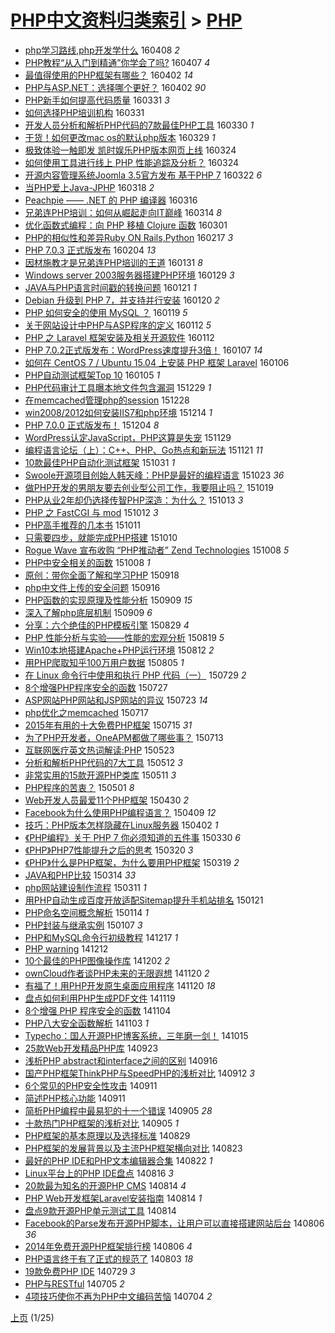 [PHP中文资料归类索引](../README.md) > [PHP](PHP.md)
====
- [php学习路线,php开发学什么](http://jkwz.applinzi.com/ittc/6818665730966815749.html#php%E5%AD%A6%E4%B9%A0%E8%B7%AF%E7%BA%BF%2Cphp%E5%BC%80%E5%8F%91%E5%AD%A6%E4%BB%80%E4%B9%88) 160408 *2* 
- [PHP教程“从入门到精通”你学会了吗?](http://jkwz.applinzi.com/ittc/6818271545356977156.html#PHP%E6%95%99%E7%A8%8B%E2%80%9C%E4%BB%8E%E5%85%A5%E9%97%A8%E5%88%B0%E7%B2%BE%E9%80%9A%E2%80%9D%E4%BD%A0%E5%AD%A6%E4%BC%9A%E4%BA%86%E5%90%97%3F) 160407 *4* 
- [最值得使用的PHP框架有哪些？](http://jkwz.applinzi.com/ittc/6816499519810176005.html#%E6%9C%80%E5%80%BC%E5%BE%97%E4%BD%BF%E7%94%A8%E7%9A%84PHP%E6%A1%86%E6%9E%B6%E6%9C%89%E5%93%AA%E4%BA%9B%EF%BC%9F) 160402 *14* 
- [PHP与ASP.NET：选择哪个更好？](http://jkwz.applinzi.com/ittc/6816263092115604484.html#PHP%E4%B8%8EASP.NET%EF%BC%9A%E9%80%89%E6%8B%A9%E5%93%AA%E4%B8%AA%E6%9B%B4%E5%A5%BD%EF%BC%9F) 160402 *90* 
- [PHP新手如何提高代码质量](http://jkwz.applinzi.com/ittc/6815874426016891908.html#PHP%E6%96%B0%E6%89%8B%E5%A6%82%E4%BD%95%E6%8F%90%E9%AB%98%E4%BB%A3%E7%A0%81%E8%B4%A8%E9%87%8F) 160331 *3* 
- [如何选择PHP培训机构](http://jkwz.applinzi.com/ittc/6815747778403632133.html#%E5%A6%82%E4%BD%95%E9%80%89%E6%8B%A9PHP%E5%9F%B9%E8%AE%AD%E6%9C%BA%E6%9E%84) 160331  
- [开发人员分析和解析PHP代码的7款最佳PHP工具](http://jkwz.applinzi.com/ittc/6815235075285189636.html#%E5%BC%80%E5%8F%91%E4%BA%BA%E5%91%98%E5%88%86%E6%9E%90%E5%92%8C%E8%A7%A3%E6%9E%90PHP%E4%BB%A3%E7%A0%81%E7%9A%847%E6%AC%BE%E6%9C%80%E4%BD%B3PHP%E5%B7%A5%E5%85%B7) 160330 *1* 
- [干货！如何更改mac os的默认php版本](http://jkwz.applinzi.com/ittc/6815111026831787013.html#%E5%B9%B2%E8%B4%A7%EF%BC%81%E5%A6%82%E4%BD%95%E6%9B%B4%E6%94%B9mac+os%E7%9A%84%E9%BB%98%E8%AE%A4php%E7%89%88%E6%9C%AC) 160329 *1* 
- [极致体验一触即发 凯时娱乐PHP版本网页上线](http://jkwz.applinzi.com/ittc/6813195914185278468.html#%E6%9E%81%E8%87%B4%E4%BD%93%E9%AA%8C%E4%B8%80%E8%A7%A6%E5%8D%B3%E5%8F%91+%E5%87%AF%E6%97%B6%E5%A8%B1%E4%B9%90PHP%E7%89%88%E6%9C%AC%E7%BD%91%E9%A1%B5%E4%B8%8A%E7%BA%BF) 160324  
- [如何使用工具进行线上 PHP 性能追踪及分析？](http://jkwz.applinzi.com/ittc/6813160581246747653.html#%E5%A6%82%E4%BD%95%E4%BD%BF%E7%94%A8%E5%B7%A5%E5%85%B7%E8%BF%9B%E8%A1%8C%E7%BA%BF%E4%B8%8A+PHP+%E6%80%A7%E8%83%BD%E8%BF%BD%E8%B8%AA%E5%8F%8A%E5%88%86%E6%9E%90%EF%BC%9F) 160324  
- [开源内容管理系统Joomla 3.5官方发布 基于PHP 7](http://jkwz.applinzi.com/ittc/6812350665716139013.html#%E5%BC%80%E6%BA%90%E5%86%85%E5%AE%B9%E7%AE%A1%E7%90%86%E7%B3%BB%E7%BB%9FJoomla+3.5%E5%AE%98%E6%96%B9%E5%8F%91%E5%B8%83+%E5%9F%BA%E4%BA%8EPHP+7) 160322 *6* 
- [当PHP爱上Java-JPHP](http://jkwz.applinzi.com/ittc/6811046057068725252.html#%E5%BD%93PHP%E7%88%B1%E4%B8%8AJava-JPHP) 160318 *2* 
- [Peachpie —— .NET 的 PHP 编译器](http://jkwz.applinzi.com/ittc/6810157877301871620.html#Peachpie+%E2%80%94%E2%80%94+.NET+%E7%9A%84+PHP+%E7%BC%96%E8%AF%91%E5%99%A8) 160316  
- [兄弟连PHP培训：如何从崛起走向IT巅峰](http://jkwz.applinzi.com/ittc/6809483684163879940.html#%E5%85%84%E5%BC%9F%E8%BF%9EPHP%E5%9F%B9%E8%AE%AD%EF%BC%9A%E5%A6%82%E4%BD%95%E4%BB%8E%E5%B4%9B%E8%B5%B7%E8%B5%B0%E5%90%91IT%E5%B7%85%E5%B3%B0) 160314 *8* 
- [优化函数式编程：向 PHP 移植 Clojure 函数](http://jkwz.applinzi.com/ittc/6804679711460426757.html#%E4%BC%98%E5%8C%96%E5%87%BD%E6%95%B0%E5%BC%8F%E7%BC%96%E7%A8%8B%EF%BC%9A%E5%90%91+PHP+%E7%A7%BB%E6%A4%8D+Clojure+%E5%87%BD%E6%95%B0) 160301  
- [PHP的相似性和差异Ruby ON Rails,Python](http://jkwz.applinzi.com/ittc/6797516332333532164.html#PHP%E7%9A%84%E7%9B%B8%E4%BC%BC%E6%80%A7%E5%92%8C%E5%B7%AE%E5%BC%82Ruby+ON+Rails%2CPython) 160217 *3* 
- [PHP 7.0.3 正式版发布](http://jkwz.applinzi.com/ittc/6794848168835548165.html#PHP+7.0.3+%E6%AD%A3%E5%BC%8F%E7%89%88%E5%8F%91%E5%B8%83) 160204 *13* 
- [因材施教才是兄弟连PHP培训的王道](http://jkwz.applinzi.com/ittc/6793511205046060036.html#%E5%9B%A0%E6%9D%90%E6%96%BD%E6%95%99%E6%89%8D%E6%98%AF%E5%85%84%E5%BC%9F%E8%BF%9EPHP%E5%9F%B9%E8%AE%AD%E7%9A%84%E7%8E%8B%E9%81%93) 160131 *8* 
- [Windows server 2003服务器搭建PHP环境](http://jkwz.applinzi.com/ittc/6792678296735187972.html#Windows+server+2003%E6%9C%8D%E5%8A%A1%E5%99%A8%E6%90%AD%E5%BB%BAPHP%E7%8E%AF%E5%A2%83) 160129 *3* 
- [JAVA与PHP语言时间戳的转换问题](http://jkwz.applinzi.com/ittc/6789563703997498372.html#JAVA%E4%B8%8EPHP%E8%AF%AD%E8%A8%80%E6%97%B6%E9%97%B4%E6%88%B3%E7%9A%84%E8%BD%AC%E6%8D%A2%E9%97%AE%E9%A2%98) 160121 *1* 
- [Debian 升级到 PHP 7，并支持并行安装](http://jkwz.applinzi.com/ittc/6789420753502077956.html#Debian+%E5%8D%87%E7%BA%A7%E5%88%B0+PHP+7%EF%BC%8C%E5%B9%B6%E6%94%AF%E6%8C%81%E5%B9%B6%E8%A1%8C%E5%AE%89%E8%A3%85) 160120 *2* 
- [PHP 如何安全的使用 MySQL ？](http://jkwz.applinzi.com/ittc/6788993785275089924.html#PHP+%E5%A6%82%E4%BD%95%E5%AE%89%E5%85%A8%E7%9A%84%E4%BD%BF%E7%94%A8+MySQL+%EF%BC%9F) 160119 *5* 
- [关于网站设计中PHP与ASP程序的定义](http://jkwz.applinzi.com/ittc/6786404095128765444.html#%E5%85%B3%E4%BA%8E%E7%BD%91%E7%AB%99%E8%AE%BE%E8%AE%A1%E4%B8%ADPHP%E4%B8%8EASP%E7%A8%8B%E5%BA%8F%E7%9A%84%E5%AE%9A%E4%B9%89) 160112 *5* 
- [PHP 之 Laravel 框架安装及相关开源软件](http://jkwz.applinzi.com/ittc/6786368872466875396.html#PHP+%E4%B9%8B+Laravel+%E6%A1%86%E6%9E%B6%E5%AE%89%E8%A3%85%E5%8F%8A%E7%9B%B8%E5%85%B3%E5%BC%80%E6%BA%90%E8%BD%AF%E4%BB%B6) 160112  
- [PHP 7.0.2正式版发布：WordPress速度提升3倍！](http://jkwz.applinzi.com/ittc/6784668962189214725.html#PHP+7.0.2%E6%AD%A3%E5%BC%8F%E7%89%88%E5%8F%91%E5%B8%83%EF%BC%9AWordPress%E9%80%9F%E5%BA%A6%E6%8F%90%E5%8D%873%E5%80%8D%EF%BC%81) 160107 *14* 
- [如何在 CentOS 7 / Ubuntu 15.04 上安装 PHP 框架 Laravel](http://jkwz.applinzi.com/ittc/6784116210270733316.html#%E5%A6%82%E4%BD%95%E5%9C%A8+CentOS+7+%2F+Ubuntu+15.04+%E4%B8%8A%E5%AE%89%E8%A3%85+PHP+%E6%A1%86%E6%9E%B6+Laravel) 160106  
- [PHP自动测试框架Top 10](http://jkwz.applinzi.com/ittc/6783691953824859140.html#PHP%E8%87%AA%E5%8A%A8%E6%B5%8B%E8%AF%95%E6%A1%86%E6%9E%B6Top+10) 160105 *1* 
- [PHP代码审计工具曝本地文件包含漏洞](http://jkwz.applinzi.com/ittc/6781174080548111365.html#PHP%E4%BB%A3%E7%A0%81%E5%AE%A1%E8%AE%A1%E5%B7%A5%E5%85%B7%E6%9B%9D%E6%9C%AC%E5%9C%B0%E6%96%87%E4%BB%B6%E5%8C%85%E5%90%AB%E6%BC%8F%E6%B4%9E) 151229 *1* 
- [在memcached管理php的session](http://jkwz.applinzi.com/ittc/6780974012398306308.html#%E5%9C%A8memcached%E7%AE%A1%E7%90%86php%E7%9A%84session) 151228  
- [win2008/2012如何安装IIS7和php环境](http://jkwz.applinzi.com/ittc/6775763999509709829.html#win2008%2F2012%E5%A6%82%E4%BD%95%E5%AE%89%E8%A3%85IIS7%E5%92%8Cphp%E7%8E%AF%E5%A2%83) 151214 *1* 
- [PHP 7.0.0 正式版发布！](http://jkwz.applinzi.com/ittc/6771875854460388357.html#PHP+7.0.0+%E6%AD%A3%E5%BC%8F%E7%89%88%E5%8F%91%E5%B8%83%EF%BC%81) 151204 *8* 
- [WordPress认定JavaScript，PHP这算是失宠](http://jkwz.applinzi.com/ittc/6770225514270950405.html#WordPress%E8%AE%A4%E5%AE%9AJavaScript%EF%BC%8CPHP%E8%BF%99%E7%AE%97%E6%98%AF%E5%A4%B1%E5%AE%A0) 151129  
- [编程语言论坛（上）：C++、PHP、Go热点和新玩法](http://jkwz.applinzi.com/ittc/6767129466673562629.html#%E7%BC%96%E7%A8%8B%E8%AF%AD%E8%A8%80%E8%AE%BA%E5%9D%9B%EF%BC%88%E4%B8%8A%EF%BC%89%EF%BC%9AC%2B%2B%E3%80%81PHP%E3%80%81Go%E7%83%AD%E7%82%B9%E5%92%8C%E6%96%B0%E7%8E%A9%E6%B3%95) 151121 *11* 
- [10款最佳PHP自动化测试框架](http://jkwz.applinzi.com/ittc/6759201934969570308.html#10%E6%AC%BE%E6%9C%80%E4%BD%B3PHP%E8%87%AA%E5%8A%A8%E5%8C%96%E6%B5%8B%E8%AF%95%E6%A1%86%E6%9E%B6) 151031 *1* 
- [Swoole开源项目创始人韩天峰：PHP是最好的编程语言](http://jkwz.applinzi.com/ittc/6756303347441255428.html#Swoole%E5%BC%80%E6%BA%90%E9%A1%B9%E7%9B%AE%E5%88%9B%E5%A7%8B%E4%BA%BA%E9%9F%A9%E5%A4%A9%E5%B3%B0%EF%BC%9APHP%E6%98%AF%E6%9C%80%E5%A5%BD%E7%9A%84%E7%BC%96%E7%A8%8B%E8%AF%AD%E8%A8%80) 151023 *36* 
- [做PHP开发的男朋友要去创业型公司工作，我要阻止吗？](http://jkwz.applinzi.com/ittc/6754916442372097028.html#%E5%81%9APHP%E5%BC%80%E5%8F%91%E7%9A%84%E7%94%B7%E6%9C%8B%E5%8F%8B%E8%A6%81%E5%8E%BB%E5%88%9B%E4%B8%9A%E5%9E%8B%E5%85%AC%E5%8F%B8%E5%B7%A5%E4%BD%9C%EF%BC%8C%E6%88%91%E8%A6%81%E9%98%BB%E6%AD%A2%E5%90%97%EF%BC%9F) 151019  
- [PHP从业2年却仍选择传智PHP深造：为什么？](http://jkwz.applinzi.com/ittc/6752657710480704516.html#PHP%E4%BB%8E%E4%B8%9A2%E5%B9%B4%E5%8D%B4%E4%BB%8D%E9%80%89%E6%8B%A9%E4%BC%A0%E6%99%BAPHP%E6%B7%B1%E9%80%A0%EF%BC%9A%E4%B8%BA%E4%BB%80%E4%B9%88%EF%BC%9F) 151013 *3* 
- [PHP 之 FastCGI 与 mod](http://jkwz.applinzi.com/ittc/6752206004475282437.html#PHP+%E4%B9%8B+FastCGI+%E4%B8%8E+mod) 151012 *3* 
- [PHP高手推荐的几本书](http://jkwz.applinzi.com/ittc/6751596647400391685.html#PHP%E9%AB%98%E6%89%8B%E6%8E%A8%E8%8D%90%E7%9A%84%E5%87%A0%E6%9C%AC%E4%B9%A6) 151011  
- [只需要四步，就能完成PHP搭建](http://jkwz.applinzi.com/ittc/6751582740296041477.html#%E5%8F%AA%E9%9C%80%E8%A6%81%E5%9B%9B%E6%AD%A5%EF%BC%8C%E5%B0%B1%E8%83%BD%E5%AE%8C%E6%88%90PHP%E6%90%AD%E5%BB%BA) 151010  
- [Rogue Wave 宣布收购 “PHP推动者” Zend Technologies](http://jkwz.applinzi.com/ittc/6750847510613001221.html#Rogue+Wave+%E5%AE%A3%E5%B8%83%E6%94%B6%E8%B4%AD+%E2%80%9CPHP%E6%8E%A8%E5%8A%A8%E8%80%85%E2%80%9D+Zend+Technologies) 151008 *5* 
- [PHP中安全相关的函数](http://jkwz.applinzi.com/ittc/6750825151013258245.html#PHP%E4%B8%AD%E5%AE%89%E5%85%A8%E7%9B%B8%E5%85%B3%E7%9A%84%E5%87%BD%E6%95%B0) 151008 *1* 
- [原创：带你全面了解和学习PHP](http://jkwz.applinzi.com/ittc/6743252603981136900.html#%E5%8E%9F%E5%88%9B%EF%BC%9A%E5%B8%A6%E4%BD%A0%E5%85%A8%E9%9D%A2%E4%BA%86%E8%A7%A3%E5%92%8C%E5%AD%A6%E4%B9%A0PHP) 150918  
- [php中文件上传的安全问题](http://jkwz.applinzi.com/ittc/6742549191416792068.html#php%E4%B8%AD%E6%96%87%E4%BB%B6%E4%B8%8A%E4%BC%A0%E7%9A%84%E5%AE%89%E5%85%A8%E9%97%AE%E9%A2%98) 150916  
- [PHP函数的实现原理及性能分析](http://jkwz.applinzi.com/ittc/6740086177997046788.html#PHP%E5%87%BD%E6%95%B0%E7%9A%84%E5%AE%9E%E7%8E%B0%E5%8E%9F%E7%90%86%E5%8F%8A%E6%80%A7%E8%83%BD%E5%88%86%E6%9E%90) 150909 *15* 
- [深入了解php底层机制](http://jkwz.applinzi.com/ittc/6740085722730202117.html#%E6%B7%B1%E5%85%A5%E4%BA%86%E8%A7%A3php%E5%BA%95%E5%B1%82%E6%9C%BA%E5%88%B6) 150909 *6* 
- [分享：六个绝佳的PHP模板引擎](http://jkwz.applinzi.com/ittc/6735823380004226053.html#%E5%88%86%E4%BA%AB%EF%BC%9A%E5%85%AD%E4%B8%AA%E7%BB%9D%E4%BD%B3%E7%9A%84PHP%E6%A8%A1%E6%9D%BF%E5%BC%95%E6%93%8E) 150829 *4* 
- [PHP 性能分析与实验——性能的宏观分析](http://jkwz.applinzi.com/ittc/547650615735522917.html#PHP+%E6%80%A7%E8%83%BD%E5%88%86%E6%9E%90%E4%B8%8E%E5%AE%9E%E9%AA%8C%E2%80%94%E2%80%94%E6%80%A7%E8%83%BD%E7%9A%84%E5%AE%8F%E8%A7%82%E5%88%86%E6%9E%90) 150819 *5* 
- [Win10本地搭建Apache+PHP运行环境](http://jkwz.applinzi.com/ittc/547650615691990148.html#Win10%E6%9C%AC%E5%9C%B0%E6%90%AD%E5%BB%BAApache%2BPHP%E8%BF%90%E8%A1%8C%E7%8E%AF%E5%A2%83) 150812 *2* 
- [用PHP爬取知乎100万用户数据](http://jkwz.applinzi.com/ittc/547650611436256993.html#%E7%94%A8PHP%E7%88%AC%E5%8F%96%E7%9F%A5%E4%B9%8E100%E4%B8%87%E7%94%A8%E6%88%B7%E6%95%B0%E6%8D%AE) 150805 *1* 
- [在 Linux 命令行中使用和执行 PHP 代码（一）](http://jkwz.applinzi.com/ittc/547650615388021719.html#%E5%9C%A8+Linux+%E5%91%BD%E4%BB%A4%E8%A1%8C%E4%B8%AD%E4%BD%BF%E7%94%A8%E5%92%8C%E6%89%A7%E8%A1%8C+PHP+%E4%BB%A3%E7%A0%81%EF%BC%88%E4%B8%80%EF%BC%89) 150729 *2* 
- [8个增强PHP程序安全的函数](http://jkwz.applinzi.com/ittc/547650615321139268.html#8%E4%B8%AA%E5%A2%9E%E5%BC%BAPHP%E7%A8%8B%E5%BA%8F%E5%AE%89%E5%85%A8%E7%9A%84%E5%87%BD%E6%95%B0) 150727  
- [ASP网站PHP网站和JSP网站的异议](http://jkwz.applinzi.com/ittc/547650615218941447.html#ASP%E7%BD%91%E7%AB%99PHP%E7%BD%91%E7%AB%99%E5%92%8CJSP%E7%BD%91%E7%AB%99%E7%9A%84%E5%BC%82%E8%AE%AE) 150723 *14* 
- [php优化之memcached](http://jkwz.applinzi.com/ittc/547650615083736645.html#php%E4%BC%98%E5%8C%96%E4%B9%8Bmemcached) 150717  
- [2015年有用的十大免费PHP框架](http://jkwz.applinzi.com/ittc/547650615066442733.html#2015%E5%B9%B4%E6%9C%89%E7%94%A8%E7%9A%84%E5%8D%81%E5%A4%A7%E5%85%8D%E8%B4%B9PHP%E6%A1%86%E6%9E%B6) 150715 *31* 
- [为了PHP开发者，OneAPM都做了哪些事？](http://jkwz.applinzi.com/ittc/547650615057647095.html#%E4%B8%BA%E4%BA%86PHP%E5%BC%80%E5%8F%91%E8%80%85%EF%BC%8COneAPM%E9%83%BD%E5%81%9A%E4%BA%86%E5%93%AA%E4%BA%9B%E4%BA%8B%EF%BC%9F) 150713  
- [互联网医疗英文热词解读:PHP](http://jkwz.applinzi.com/ittc/547650611415042257.html#%E4%BA%92%E8%81%94%E7%BD%91%E5%8C%BB%E7%96%97%E8%8B%B1%E6%96%87%E7%83%AD%E8%AF%8D%E8%A7%A3%E8%AF%BB%3APHP) 150523  
- [分析和解析PHP代码的7大工具](http://jkwz.applinzi.com/ittc/547650611411166870.html#%E5%88%86%E6%9E%90%E5%92%8C%E8%A7%A3%E6%9E%90PHP%E4%BB%A3%E7%A0%81%E7%9A%847%E5%A4%A7%E5%B7%A5%E5%85%B7) 150512 *3* 
- [非常实用的15款开源PHP类库](http://jkwz.applinzi.com/ittc/547650611412409074.html#%E9%9D%9E%E5%B8%B8%E5%AE%9E%E7%94%A8%E7%9A%8415%E6%AC%BE%E5%BC%80%E6%BA%90PHP%E7%B1%BB%E5%BA%93) 150511 *3* 
- [PHP程序的苦衷？](http://jkwz.applinzi.com/ittc/547650611409361131.html#PHP%E7%A8%8B%E5%BA%8F%E7%9A%84%E8%8B%A6%E8%A1%B7%EF%BC%9F) 150501 *8* 
- [Web开发人员最爱11个PHP框架](http://jkwz.applinzi.com/ittc/547650611412013978.html#Web%E5%BC%80%E5%8F%91%E4%BA%BA%E5%91%98%E6%9C%80%E7%88%B111%E4%B8%AAPHP%E6%A1%86%E6%9E%B6) 150430 *2* 
- [Facebook为什么使用PHP编程语言？](http://jkwz.applinzi.com/ittc/547650611399457924.html#Facebook%E4%B8%BA%E4%BB%80%E4%B9%88%E4%BD%BF%E7%94%A8PHP%E7%BC%96%E7%A8%8B%E8%AF%AD%E8%A8%80%EF%BC%9F) 150409 *12* 
- [技巧：PHP版本怎样隐藏在Linux服务器](http://jkwz.applinzi.com/ittc/547650611397852654.html#%E6%8A%80%E5%B7%A7%EF%BC%9APHP%E7%89%88%E6%9C%AC%E6%80%8E%E6%A0%B7%E9%9A%90%E8%97%8F%E5%9C%A8Linux%E6%9C%8D%E5%8A%A1%E5%99%A8) 150402 *1* 
- [《PHP编程》关于 PHP 7 你必须知道的五件事](http://jkwz.applinzi.com/ittc/547650611401478210.html#%E3%80%8APHP%E7%BC%96%E7%A8%8B%E3%80%8B%E5%85%B3%E4%BA%8E+PHP+7+%E4%BD%A0%E5%BF%85%E9%A1%BB%E7%9F%A5%E9%81%93%E7%9A%84%E4%BA%94%E4%BB%B6%E4%BA%8B) 150330 *6* 
- [《PHP》PHP7性能提升之后的思考](http://jkwz.applinzi.com/ittc/547650611397133496.html#%E3%80%8APHP%E3%80%8BPHP7%E6%80%A7%E8%83%BD%E6%8F%90%E5%8D%87%E4%B9%8B%E5%90%8E%E7%9A%84%E6%80%9D%E8%80%83) 150320 *3* 
- [《PHP》什么是PHP框架，为什么要用PHP框架](http://jkwz.applinzi.com/ittc/547650611398257368.html#%E3%80%8APHP%E3%80%8B%E4%BB%80%E4%B9%88%E6%98%AFPHP%E6%A1%86%E6%9E%B6%EF%BC%8C%E4%B8%BA%E4%BB%80%E4%B9%88%E8%A6%81%E7%94%A8PHP%E6%A1%86%E6%9E%B6) 150319 *2* 
- [JAVA和PHP比较](http://jkwz.applinzi.com/ittc/547650611396142866.html#JAVA%E5%92%8CPHP%E6%AF%94%E8%BE%83) 150314 *33* 
- [php网站建设制作流程](http://jkwz.applinzi.com/ittc/547650611397848099.html#php%E7%BD%91%E7%AB%99%E5%BB%BA%E8%AE%BE%E5%88%B6%E4%BD%9C%E6%B5%81%E7%A8%8B) 150311 *1* 
- [用PHP自动生成百度开放适配Sitemap提升手机站排名](http://jkwz.applinzi.com/ittc/547650611387990234.html#%E7%94%A8PHP%E8%87%AA%E5%8A%A8%E7%94%9F%E6%88%90%E7%99%BE%E5%BA%A6%E5%BC%80%E6%94%BE%E9%80%82%E9%85%8DSitemap%E6%8F%90%E5%8D%87%E6%89%8B%E6%9C%BA%E7%AB%99%E6%8E%92%E5%90%8D) 150121  
- [PHP命名空间概念解析](http://jkwz.applinzi.com/ittc/547650611387397868.html#PHP%E5%91%BD%E5%90%8D%E7%A9%BA%E9%97%B4%E6%A6%82%E5%BF%B5%E8%A7%A3%E6%9E%90) 150114 *1* 
- [PHP封装与继承实例](http://jkwz.applinzi.com/ittc/547650611385373719.html#PHP%E5%B0%81%E8%A3%85%E4%B8%8E%E7%BB%A7%E6%89%BF%E5%AE%9E%E4%BE%8B) 150107 *3* 
- [PHP和MySQL命令行初级教程](http://jkwz.applinzi.com/ittc/547650611384311745.html#PHP%E5%92%8CMySQL%E5%91%BD%E4%BB%A4%E8%A1%8C%E5%88%9D%E7%BA%A7%E6%95%99%E7%A8%8B) 141217 *1* 
- [PHP warning](http://jkwz.applinzi.com/ittc/547650611381639723.html#PHP+warning) 141212  
- [10个最佳的PHP图像操作库](http://jkwz.applinzi.com/ittc/547650611379682055.html#10%E4%B8%AA%E6%9C%80%E4%BD%B3%E7%9A%84PHP%E5%9B%BE%E5%83%8F%E6%93%8D%E4%BD%9C%E5%BA%93) 141202 *2* 
- [ownCloud作者谈PHP未来的无限遐想](http://jkwz.applinzi.com/ittc/547650611378860056.html#ownCloud%E4%BD%9C%E8%80%85%E8%B0%88PHP%E6%9C%AA%E6%9D%A5%E7%9A%84%E6%97%A0%E9%99%90%E9%81%90%E6%83%B3) 141120 *2* 
- [有福了！用PHP开发原生桌面应用程序](http://jkwz.applinzi.com/ittc/547650611380494739.html#%E6%9C%89%E7%A6%8F%E4%BA%86%EF%BC%81%E7%94%A8PHP%E5%BC%80%E5%8F%91%E5%8E%9F%E7%94%9F%E6%A1%8C%E9%9D%A2%E5%BA%94%E7%94%A8%E7%A8%8B%E5%BA%8F) 141120 *18* 
- [盘点如何利用PHP生成PDF文件](http://jkwz.applinzi.com/ittc/547650611378925384.html#%E7%9B%98%E7%82%B9%E5%A6%82%E4%BD%95%E5%88%A9%E7%94%A8PHP%E7%94%9F%E6%88%90PDF%E6%96%87%E4%BB%B6) 141119  
- [8个增强 PHP 程序安全的函数](http://jkwz.applinzi.com/ittc/547650611377024255.html#8%E4%B8%AA%E5%A2%9E%E5%BC%BA+PHP+%E7%A8%8B%E5%BA%8F%E5%AE%89%E5%85%A8%E7%9A%84%E5%87%BD%E6%95%B0) 141104  
- [PHP八大安全函数解析](http://jkwz.applinzi.com/ittc/547650611380187951.html#PHP%E5%85%AB%E5%A4%A7%E5%AE%89%E5%85%A8%E5%87%BD%E6%95%B0%E8%A7%A3%E6%9E%90) 141103 *1* 
- [Typecho：国人开源PHP博客系统，三年磨一剑！](http://jkwz.applinzi.com/ittc/547650611374293213.html#Typecho%EF%BC%9A%E5%9B%BD%E4%BA%BA%E5%BC%80%E6%BA%90PHP%E5%8D%9A%E5%AE%A2%E7%B3%BB%E7%BB%9F%EF%BC%8C%E4%B8%89%E5%B9%B4%E7%A3%A8%E4%B8%80%E5%89%91%EF%BC%81) 141015  
- [25款Web开发精品PHP库](http://jkwz.applinzi.com/ittc/547650611374010909.html#25%E6%AC%BEWeb%E5%BC%80%E5%8F%91%E7%B2%BE%E5%93%81PHP%E5%BA%93) 140923  
- [浅析PHP abstract和interface之间的区别](http://jkwz.applinzi.com/ittc/547650611374975718.html#%E6%B5%85%E6%9E%90PHP+abstract%E5%92%8Cinterface%E4%B9%8B%E9%97%B4%E7%9A%84%E5%8C%BA%E5%88%AB) 140916  
- [国产PHP框架ThinkPHP与SpeedPHP的浅析对比](http://jkwz.applinzi.com/ittc/547650611374330642.html#%E5%9B%BD%E4%BA%A7PHP%E6%A1%86%E6%9E%B6ThinkPHP%E4%B8%8ESpeedPHP%E7%9A%84%E6%B5%85%E6%9E%90%E5%AF%B9%E6%AF%94) 140912 *3* 
- [6个常见的PHP安全性攻击](http://jkwz.applinzi.com/ittc/547650611374455015.html#6%E4%B8%AA%E5%B8%B8%E8%A7%81%E7%9A%84PHP%E5%AE%89%E5%85%A8%E6%80%A7%E6%94%BB%E5%87%BB) 140911  
- [简述PHP核心功能](http://jkwz.applinzi.com/ittc/547650611374471282.html#%E7%AE%80%E8%BF%B0PHP%E6%A0%B8%E5%BF%83%E5%8A%9F%E8%83%BD) 140911  
- [简析PHP编程中最易犯的十一个错误](http://jkwz.applinzi.com/ittc/547650611374134886.html#%E7%AE%80%E6%9E%90PHP%E7%BC%96%E7%A8%8B%E4%B8%AD%E6%9C%80%E6%98%93%E7%8A%AF%E7%9A%84%E5%8D%81%E4%B8%80%E4%B8%AA%E9%94%99%E8%AF%AF) 140905 *28* 
- [十款热门PHP框架的浅析对比](http://jkwz.applinzi.com/ittc/547650611371639138.html#%E5%8D%81%E6%AC%BE%E7%83%AD%E9%97%A8PHP%E6%A1%86%E6%9E%B6%E7%9A%84%E6%B5%85%E6%9E%90%E5%AF%B9%E6%AF%94) 140905 *1* 
- [PHP框架的基本原理以及选择标准](http://jkwz.applinzi.com/ittc/547650611374371867.html#PHP%E6%A1%86%E6%9E%B6%E7%9A%84%E5%9F%BA%E6%9C%AC%E5%8E%9F%E7%90%86%E4%BB%A5%E5%8F%8A%E9%80%89%E6%8B%A9%E6%A0%87%E5%87%86) 140829  
- [PHP框架的发展背景以及主流PHP框架横向对比](http://jkwz.applinzi.com/ittc/547650611373326619.html#PHP%E6%A1%86%E6%9E%B6%E7%9A%84%E5%8F%91%E5%B1%95%E8%83%8C%E6%99%AF%E4%BB%A5%E5%8F%8A%E4%B8%BB%E6%B5%81PHP%E6%A1%86%E6%9E%B6%E6%A8%AA%E5%90%91%E5%AF%B9%E6%AF%94) 140823  
- [最好的PHP IDE和PHP文本编辑器合集](http://jkwz.applinzi.com/ittc/547650611373577756.html#%E6%9C%80%E5%A5%BD%E7%9A%84PHP+IDE%E5%92%8CPHP%E6%96%87%E6%9C%AC%E7%BC%96%E8%BE%91%E5%99%A8%E5%90%88%E9%9B%86) 140822 *1* 
- [Linux平台上的PHP IDE盘点](http://jkwz.applinzi.com/ittc/547650611371272896.html#Linux%E5%B9%B3%E5%8F%B0%E4%B8%8A%E7%9A%84PHP+IDE%E7%9B%98%E7%82%B9) 140816 *3* 
- [20款最为知名的开源PHP CMS](http://jkwz.applinzi.com/ittc/547650611370806028.html#20%E6%AC%BE%E6%9C%80%E4%B8%BA%E7%9F%A5%E5%90%8D%E7%9A%84%E5%BC%80%E6%BA%90PHP+CMS) 140814 *4* 
- [PHP Web开发框架Laravel安装指南](http://jkwz.applinzi.com/ittc/547650611370806026.html#PHP+Web%E5%BC%80%E5%8F%91%E6%A1%86%E6%9E%B6Laravel%E5%AE%89%E8%A3%85%E6%8C%87%E5%8D%97) 140814 *1* 
- [盘点9款开源PHP单元测试工具](http://jkwz.applinzi.com/ittc/547650611371290513.html#%E7%9B%98%E7%82%B99%E6%AC%BE%E5%BC%80%E6%BA%90PHP%E5%8D%95%E5%85%83%E6%B5%8B%E8%AF%95%E5%B7%A5%E5%85%B7) 140814  
- [Facebook的Parse发布开源PHP脚本，让用户可以直接搭建网站后台](http://jkwz.applinzi.com/ittc/547650611372262310.html#Facebook%E7%9A%84Parse%E5%8F%91%E5%B8%83%E5%BC%80%E6%BA%90PHP%E8%84%9A%E6%9C%AC%EF%BC%8C%E8%AE%A9%E7%94%A8%E6%88%B7%E5%8F%AF%E4%BB%A5%E7%9B%B4%E6%8E%A5%E6%90%AD%E5%BB%BA%E7%BD%91%E7%AB%99%E5%90%8E%E5%8F%B0) 140806 *36* 
- [2014年免费开源PHP框架排行榜](http://jkwz.applinzi.com/ittc/547650611372047012.html#2014%E5%B9%B4%E5%85%8D%E8%B4%B9%E5%BC%80%E6%BA%90PHP%E6%A1%86%E6%9E%B6%E6%8E%92%E8%A1%8C%E6%A6%9C) 140806 *4* 
- [PHP语言终于有了正式的规范了](http://jkwz.applinzi.com/ittc/547650611370947290.html#PHP%E8%AF%AD%E8%A8%80%E7%BB%88%E4%BA%8E%E6%9C%89%E4%BA%86%E6%AD%A3%E5%BC%8F%E7%9A%84%E8%A7%84%E8%8C%83%E4%BA%86) 140803 *18* 
- [19款免费PHP IDE](http://jkwz.applinzi.com/ittc/547650611369699582.html#19%E6%AC%BE%E5%85%8D%E8%B4%B9PHP+IDE) 140729 *3* 
- [PHP与RESTful](http://jkwz.applinzi.com/ittc/547650611369006505.html#PHP%E4%B8%8ERESTful) 140705 *2* 
- [4项技巧使你不再为PHP中文编码苦恼](http://jkwz.applinzi.com/ittc/547650611370333809.html#4%E9%A1%B9%E6%8A%80%E5%B7%A7%E4%BD%BF%E4%BD%A0%E4%B8%8D%E5%86%8D%E4%B8%BAPHP%E4%B8%AD%E6%96%87%E7%BC%96%E7%A0%81%E8%8B%A6%E6%81%BC) 140704 *2* 


 [上页](PHP2.md)           (1/25)